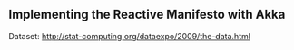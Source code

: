 Implementing the Reactive Manifesto with Akka
---

Dataset: http://stat-computing.org/dataexpo/2009/the-data.html
